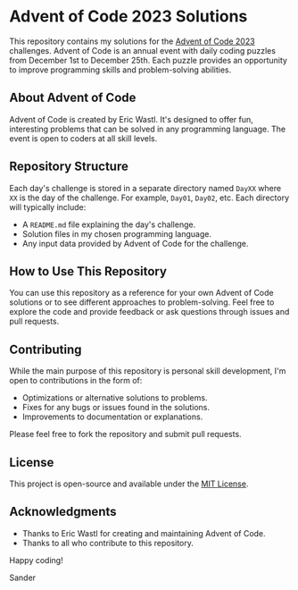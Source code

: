# Advent of Code 2023 Solutions

This repository contains my solutions for the [Advent of Code 2023](https://adventofcode.com/2023) challenges. Advent of Code is an annual event with daily coding puzzles from December 1st to December 25th. Each puzzle provides an opportunity to improve programming skills and problem-solving abilities.

## About Advent of Code

Advent of Code is created by Eric Wastl. It's designed to offer fun, interesting problems that can be solved in any programming language. The event is open to coders at all skill levels.

## Repository Structure

Each day's challenge is stored in a separate directory named `DayXX` where `XX` is the day of the challenge. For example, `Day01`, `Day02`, etc. Each directory will typically include:

- A `README.md` file explaining the day's challenge.
- Solution files in my chosen programming language.
- Any input data provided by Advent of Code for the challenge.

## How to Use This Repository

You can use this repository as a reference for your own Advent of Code solutions or to see different approaches to problem-solving. Feel free to explore the code and provide feedback or ask questions through issues and pull requests.

## Contributing

While the main purpose of this repository is personal skill development, I'm open to contributions in the form of:

- Optimizations or alternative solutions to problems.
- Fixes for any bugs or issues found in the solutions.
- Improvements to documentation or explanations.

Please feel free to fork the repository and submit pull requests.

## License

This project is open-source and available under the [MIT License](LICENSE).

## Acknowledgments

- Thanks to Eric Wastl for creating and maintaining Advent of Code.
- Thanks to all who contribute to this repository.

Happy coding!

Sander
